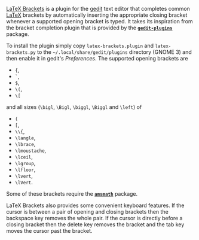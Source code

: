 [LaTeX Brackets][1] is a plugin for the [gedit][2] text editor that completes
common [LaTeX][3] brackets by automatically inserting the appropriate closing
bracket whenever a supported opening bracket is typed. It takes its inspiration
from the bracket completion plugin that is provided by the
[**`gedit-plugins`**][4] package.

To install the plugin simply copy `latex-brackets.plugin` and
`latex-brackets.py` to the `~/.local/share/gedit/plugins` directory (GNOME 3)
and then enable it in gedit's _Preferences_. The supported opening brackets are

* `{`,
* `` ` ``,
* `$`,
* `\(`,
* `\[`

and all sizes (`\bigl`, `\Bigl`, `\biggl`, `\Biggl` and `\left`) of

* `(`
* `[`,
* `\\{`,
* `\langle`,
* `\lbrace`,
* `\lmoustache`,
* `\lceil`,
* `\lgroup`,
* `\lfloor`,
* `\lvert`,
* `\lVert`.

Some of these brackets require the [**`amsmath`**][5] package.

LaTeX Brackets also provides some convenient keyboard features. If the cursor is
between a pair of opening and closing brackets then the backspace key removes
the whole pair. If the cursor is directly before a closing bracket then the
delete key removes the bracket and the tab key moves the cursor past the
bracket.

[1]: https://github.com/dwilding/latex-brackets
[2]: http://projects.gnome.org/gedit/
[3]: http://www.latex-project.org/
[4]: https://live.gnome.org/GeditPlugins
[5]: http://www.ctan.org/pkg/amsmath
